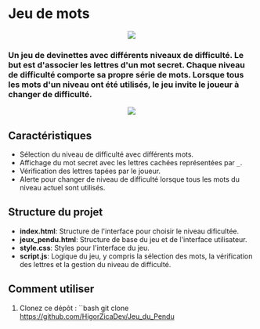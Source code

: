 # Jeu de mots

<div align="center">
<img src="https://github.com/user-attachments/assets/f1b079c3-80c5-42a5-9399-072115317746" >
</div>

### Un jeu de devinettes avec différents niveaux de difficulté. Le but est d'associer les lettres d'un mot secret. Chaque niveau de difficulté comporte sa propre série de mots. Lorsque tous les mots d'un niveau ont été utilisés, le jeu invite le joueur à changer de difficulté.

<div align="center">
<img src="https://github.com/user-attachments/assets/80a823cc-65f1-4512-81c0-56890509f58f" >
</div>

## Caractéristiques
- Sélection du niveau de difficulté avec différents mots.
- Affichage du mot secret avec les lettres cachées représentées par `_`.
- Vérification des lettres tapées par le joueur.
- Alerte pour changer de niveau de difficulté lorsque tous les mots du niveau actuel sont utilisés.
## Structure du projet
- **index.html**: Structure de l'interface pour choisir le niveau dificultée.
- **jeux_pendu.html**: Structure de base du jeu et de l'interface utilisateur.
- **style.css**: Styles pour l'interface du jeu.
- **script.js**: Logique du jeu, y compris la sélection des mots, la vérification des lettres et la gestion du niveau de difficulté.
## Comment utiliser
1. Clonez ce dépôt :
   ``bash
   git clone https://github.com/HigorZicaDev/Jeu_du_Pendu